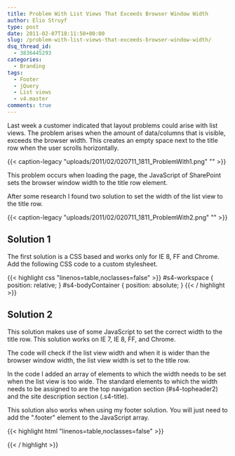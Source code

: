 ```yaml
---
title: Problem With List Views That Exceeds Browser Window Width
author: Elio Struyf
type: post
date: 2011-02-07T18:11:50+00:00
slug: /problem-with-list-views-that-exceeds-browser-window-width/
dsq_thread_id:
  - 3836445293
categories:
  - Branding
tags:
  - Footer
  - jQuery
  - List views
  - v4.master
comments: true
---
```


Last week a customer indicated that layout problems could arise with list views. The problem arises when the amount of data/columns that is visible, exceeds the browser width. This creates an empty space next to the title row when the user scrolls horizontally.

{{< caption-legacy "uploads/2011/02/020711_1811_ProblemWith1.png" "" >}}

This problem occurs when loading the page, the JavaScript of SharePoint sets the browser window width to the title row element.

After some research I found two solution to set the width of the list view to the title row.

{{< caption-legacy "uploads/2011/02/020711_1811_ProblemWith2.png" "" >}}

## Solution 1

The first solution is a CSS based and works only for IE 8, FF and Chrome. Add the following CSS code to a custom stylesheet.

{{< highlight css "linenos=table,noclasses=false" >}}
#s4-workspace {
  position: relative;
}
#s4-bodyContainer {
  position: absolute;
}
{{< / highlight >}}

## Solution 2

This solution makes use of some JavaScript to set the correct width to the title row. This solution works on IE 7, IE 8, FF, and Chrome.

The code will check if the list view width and when it is wider than the browser window width, the list view width is set to the title row.

In the code I added an array of elements to which the width needs to be set when the list view is too wide. The standard elements to which the width needs to be assigned to are the top navigation section (#s4-topheader2) and the site description section (.s4-title).

This solution also works when using my footer solution. You will just need to add the ".footer" element to the JavaScript array.

{{< highlight html "linenos=table,noclasses=false" >}}
<script type="text/javascript" src="jquery.min.js"></script>
<script>
  $(function() {
    //Retrieve the width from list view table
    var tableWidth = parseInt($("#WebPartWPQ2").width());
    
    if(tableWidth > parseInt($("body").width())) {
      //Retrieve the left margin for the quicklaunch
      var leftMargin = $("#MSO_ContentTable").css("margin-left").replace("px", "");
      var newSize = tableWidth + parseInt(leftMargin);
      
      //Array with the elements that need to get the new width
      var elmArray = new Array("#s4-topheader2",".s4-title");
      
      var arLen = elmArray.length;
      //Loop over each array element
      for ( var i = 0, len = arLen; i < len; ++i ){
        //Get the left padding size
        var leftPadding = parseInt($(elmArray[i]).css("padding-left").replace("px", ""));
        //Set the correct width to the element
        $(elmArray[i]).width(newSize - leftPadding );
      }
    }
  });
</script>
{{< / highlight >}}